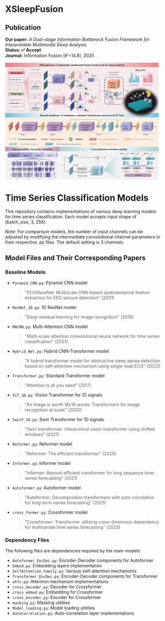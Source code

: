 # XSleepFusion

## Publication
**Our paper:** *A Dual-stage Information Bottleneck Fusion Framework for Interpretable Multimodal Sleep Analysis*  
**Status: ✅ Accept**  
**Journal:** Information Fusion (IF=14.8), 2025

![image](https://github.com/fdu-harry/XSleepFusion/blob/main/XSleepFusion.jpg)

# Time Series Classification Models

This repository contains implementations of various deep learning models for time series classification. Each model accepts input shape of (batch_size, 3, 256).

Note: For comparison models, the number of input channels can be adjusted by modifying the intermediate convolutional channel parameters in their respective .py files. The default setting is 3 channels.

## Model Files and Their Corresponding Papers

### Baseline Models
- `Pyramid_CNN.py`: Pyramid CNN model
  > "EEGWaveNet: Multiscale CNN-based spatiotemporal feature extraction for EEG seizure detection" (2021)

- `ResNet_1D.py`: 1D ResNet model
  > "Deep residual learning for image recognition" (2016)

- `MACNN.py`: Multi-Attention CNN model
  > "Multi-scale attention convolutional neural network for time series classification" (2021)

- `Hybrid_Net.py`: Hybrid CNN-Transformer model
  > "A hybrid transformer model for obstructive sleep apnea detection based on self-attention mechanism using single-lead ECG" (2022)

- `Transformer.py`: Standard Transformer model
  > "Attention is all you need" (2017)

- `ViT_1D.py`: Vision Transformer for 1D signals
  > "An image is worth 16x16 words: Transformers for image recognition at scale" (2020)

- `SwinT_1D.py`: Swin Transformer for 1D signals
  > "Swin transformer: Hierarchical vision transformer using shifted windows" (2021)

- `Reformer.py`: Reformer model
  > "Reformer: The efficient transformer" (2020)

- `Informer.py`: Informer model
  > "Informer: Beyond efficient transformer for long sequence time-series forecasting" (2021)

- `Autoformer.py`: Autoformer model
  > "Autoformer: Decomposition transformers with auto-correlation for long-term series forecasting" (2021)

- `cross_former.py`: Crossformer model
  > "Crossformer: Transformer utilizing cross-dimension dependency for multivariate time series forecasting" (2023)

### Dependency Files
The following files are dependencies required by the main models:
- `Autoformer_EncDec.py`: Encoder-Decoder components for Autoformer
- `Embed.py`: Embedding layers implementation
- `SelfAttention_Family.py`: Various self-attention mechanisms
- `Transformer_EncDec.py`: Encoder-Decoder components for Transformer
- `attn.py`: Attention mechanism implementations
- `cross_decoder.py`: Decoder for Crossformer
- `cross_embed.py`: Embedding for Crossformer
- `cross_encoder.py`: Encoder for Crossformer
- `masking.py`: Masking utilities
- `Model_loading.py`: Model loading utilities
- `AutoCorrelation.py`: Auto-correlation layer implementations
